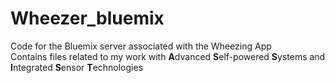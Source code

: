 # Wheezer_bluemix
Code for the Bluemix server associated with the Wheezing App
<br />
Contains files related to my work with <b>A</b>dvanced <b>S</b>elf-powered <b>S</b>ystems and <b>I</b>ntegrated <b>S</b>ensor <b>T</b>echnologies
